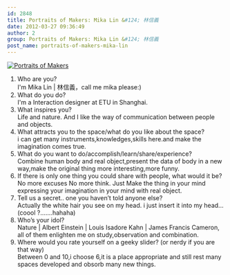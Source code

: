 ```yaml
---
id: 2848
title: Portraits of Makers: Mika Lin &#124; 林信義
date: 2012-03-27 09:36:49
author: 2
group: Portraits of Makers: Mika Lin &#124; 林信義
post_name: portraits-of-makers-mika-lin
---
```


[![Portraits of Makers](http://farm7.staticflickr.com/6045/7000562559_561f699827_z.jpg)](http://www.flickr.com/photos/76398697@N08/7000562559/ "Portraits of Makers by xinchejian, on Flickr") 
1. Who are you?  
I'm Mika Lin | 林信義，call me mika please:)
2. What do you do?  
I'm a Interaction designer at ETU in Shanghai.
3. What inspires you?  
Life and nature. And I like the way of communication between people and objects.
4. What attracts you to the space/what do you like about the space?  
i can get many instruments,knowledges,skills here.and make the imagination comes true.
5. What do you want to do/accomplish/learn/share/experience?  
Combine human body and real object,present the data of body in a new way,make the original thing more interesting,more funny.
6. If there is only one thing you could share with people, what would it be?  
No more excuses No more think. Just Make the thing in your mind expressing your imagination in your mind with real object.
7. Tell us a secret.. one you haven’t told anyone else?  
Actually the white hair you see on my head. i just insert it into my head...(coool ?.......hahaha)
8. Who’s your idol?  
Nature | Albert Einstein | Louis Isadore Kahn | James Francis Cameron, all of them enlighten me on study,observation and combination.
9. Where would you rate yourself on a geeky slider? (or nerdy if you are that way)  
Between 0 and 10,i choose 6,it is a place appropriate and still rest many spaces developed and obsorb many new things.